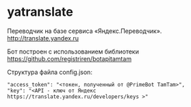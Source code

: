 # yatranslate

Переводчик на базе сервиса «Яндекс.Переводчик».
http://translate.yandex.ru

Бот построен с использованием библиотеки https://github.com/registriren/botapitamtam

Структура файла config.json:

	"access_token": "<токен, полученный от @PrimeBot TamTam>",
  	"key": "<API - ключ от Яндекс https://translate.yandex.ru/developers/keys >"
